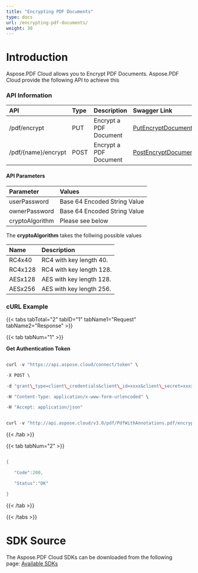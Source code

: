 ```yaml
---
title: "Encrypting PDF Documents"
type: docs
url: /encrypting-pdf-documents/
weight: 30
---
```


# **Introduction**
Aspose.PDF Cloud allows you to Encrypt PDF Documents. Aspose.PDF Cloud provide the following API to achieve this
### **API Information**

|**API**|**Type**|**Description**|**Swagger Link**|
| :- | :- | :- | :- |
|/pdf/encrypt|PUT|Encrypt a PDF Document|[PutEncryptDocument](https://apireference.aspose.cloud/pdf/#!/Encrypt/PutEncryptDocument)|
|/pdf/{name}/encrypt|POST|Encrypt a PDF Document|[PostEncryptDocumentInStorage](https://apireference.aspose.cloud/pdf/#!/Encrypt/PostEncryptDocumentInStorage)|
#### **API Parameters**

|**Parameter**|**Values**|
| :- | :- |
|userPassword|Base 64 Encoded String Value|
|ownerPassword|Base 64 Encoded String Value|
|cryptoAlgorithm|Please see below|
The **cryptoAlgorithm** takes the follwing possible values

|**Name**|**Description**|
| :- | :- |
|RC4x40|RC4 with key length 40.|
|RC4x128|RC4 with key length 128.|
|AESx128|AES with key length 128.|
|AESx256|AES with key length 256.|
### **cURL Example**
{{< tabs tabTotal="2" tabID="1" tabName1="Request" tabName2="Response" >}}

{{< tab tabNum="1" >}}

**Get Authentication Token**

```java

curl -v "https://api.aspose.cloud/connect/token" \

-X POST \

-d "grant\_type=client\_credentials&client\_id=xxxx&client\_secret=xxxx" \

-H "Content-Type: application/x-www-form-urlencoded" \

-H "Accept: application/json"

```

```java

curl -v "http://api.aspose.cloud/v3.0/pdf/PdfWithAnnotations.pdf/encrypt?outPath=newFile.pdf&userPassword=cGFzc3dvcmQxMg==&ownerPassword=cGFzc3dvcmQxMg==&cryptoAlgorithm=AESx256" -X POST -H "Content-Type: application/json" -H "Accept: application/json" -H "Authorization: Bearer ur73UWyPXc8UGGTu0PoZhNPHMKlwQbD5mE4K6ss6js\_BStTs7dCqOj5cptTuF6iz8dZ7P6uebTW8DTFNwdYNrbF0UFh2DukehHPyKR8sIgZwYdB1eki6nX9S2Co9I9fK0MSmkKDD7emjLpeY25\_gyggwLt4t3Jx4D1ljkFV53R2uuDnVZmWLmp5YQH8WY-bsGMp8e9Rj9cp1X0hiA9qN79u4JjXMtnp4oR4AkoqdI2-mJGpk7njnRJk1NNAXIkO-iLQbh\_Y8FC5pMIXOfg8yTVLkBYDrdh3wkpP5RW0\_sJxkMgAoozCVT8T5Gg7KWDbDpCJJ-O5cr99MeVP7eLY2ETOpUFkwOpsXocmVh4DVNRCz-nRr2HfpXqaDWgMWFsqfacnSQwW611xKl-v\_iyDy4yr4hqzOE3Hyf4pvGlw-OS-jHhM5" -d {}

```

{{< /tab >}}

{{< tab tabNum="2" >}}

```java

{

   "Code":200,

   "Status":"OK"

}

```

{{< /tab >}}

{{< /tabs >}}
# **SDK Source**
The Aspose.PDF Cloud SDKs can be downloaded from the following page: [Available SDKs](/available-sdks-html/)
